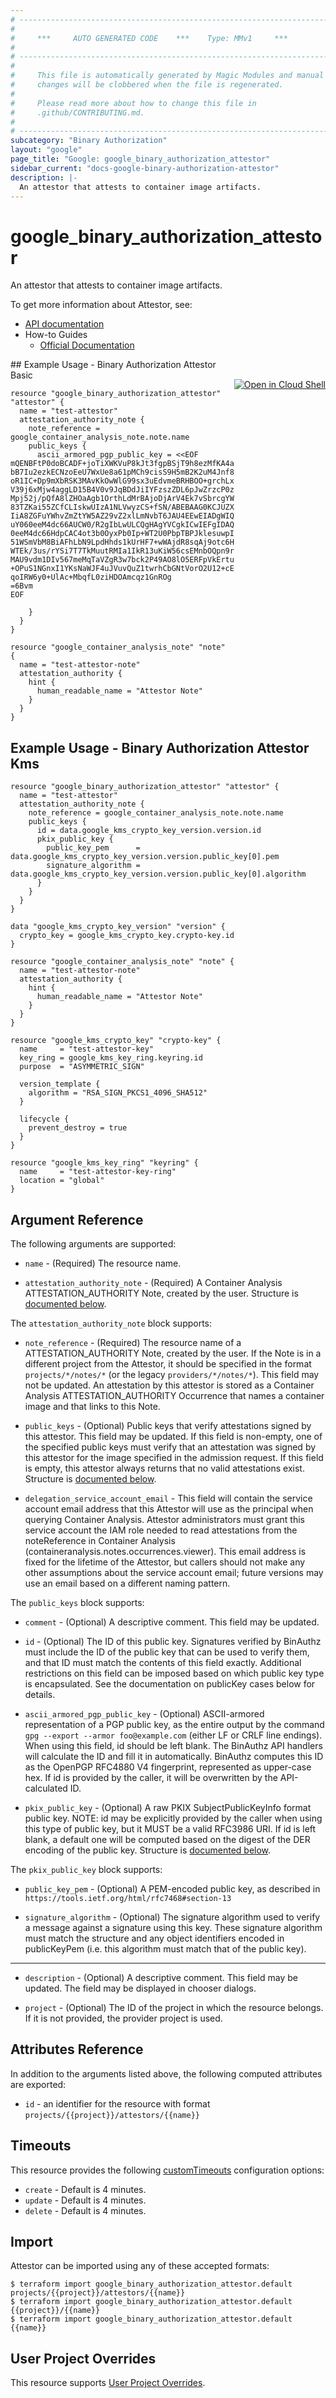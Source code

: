 ```yaml
---
# ----------------------------------------------------------------------------
#
#     ***     AUTO GENERATED CODE    ***    Type: MMv1     ***
#
# ----------------------------------------------------------------------------
#
#     This file is automatically generated by Magic Modules and manual
#     changes will be clobbered when the file is regenerated.
#
#     Please read more about how to change this file in
#     .github/CONTRIBUTING.md.
#
# ----------------------------------------------------------------------------
subcategory: "Binary Authorization"
layout: "google"
page_title: "Google: google_binary_authorization_attestor"
sidebar_current: "docs-google-binary-authorization-attestor"
description: |-
  An attestor that attests to container image artifacts.
---
```


# google\_binary\_authorization\_attestor

An attestor that attests to container image artifacts.


To get more information about Attestor, see:

* [API documentation](https://cloud.google.com/binary-authorization/docs/reference/rest/)
* How-to Guides
    * [Official Documentation](https://cloud.google.com/binary-authorization/)

<div class = "oics-button" style="float: right; margin: 0 0 -15px">
  <a href="https://console.cloud.google.com/cloudshell/open?cloudshell_git_repo=https%3A%2F%2Fgithub.com%2Fterraform-google-modules%2Fdocs-examples.git&cloudshell_working_dir=binary_authorization_attestor_basic&cloudshell_image=gcr.io%2Fgraphite-cloud-shell-images%2Fterraform%3Alatest&open_in_editor=main.tf&cloudshell_print=.%2Fmotd&cloudshell_tutorial=.%2Ftutorial.md" target="_blank">
    <img alt="Open in Cloud Shell" src="//gstatic.com/cloudssh/images/open-btn.svg" style="max-height: 44px; margin: 32px auto; max-width: 100%;">
  </a>
</div>
## Example Usage - Binary Authorization Attestor Basic


```hcl
resource "google_binary_authorization_attestor" "attestor" {
  name = "test-attestor"
  attestation_authority_note {
    note_reference = google_container_analysis_note.note.name
    public_keys {
      ascii_armored_pgp_public_key = <<EOF
mQENBFtP0doBCADF+joTiXWKVuP8kJt3fgpBSjT9h8ezMfKA4aXZctYLx5wslWQl
bB7Iu2ezkECNzoEeU7WxUe8a61pMCh9cisS9H5mB2K2uM4Jnf8tgFeXn3akJDVo0
oR1IC+Dp9mXbRSK3MAvKkOwWlG99sx3uEdvmeBRHBOO+grchLx24EThXFOyP9Fk6
V39j6xMjw4aggLD15B4V0v9JqBDdJiIYFzszZDL6pJwZrzcP0z8JO4rTZd+f64bD
Mpj52j/pQfA8lZHOaAgb1OrthLdMrBAjoDjArV4Ek7vSbrcgYWcI6BhsQrFoxKdX
83TZKai55ZCfCLIskwUIzA1NLVwyzCS+fSN/ABEBAAG0KCJUZXN0IEF0dGVzdG9y
IiA8ZGFuYWhvZmZtYW5AZ29vZ2xlLmNvbT6JAU4EEwEIADgWIQRfWkqHt6hpTA1L
uY060eeM4dc66AUCW0/R2gIbLwULCQgHAgYVCgkICwIEFgIDAQIeAQIXgAAKCRA6
0eeM4dc66HdpCAC4ot3b0OyxPb0Ip+WT2U0PbpTBPJklesuwpIrM4Lh0N+1nVRLC
51WSmVbM8BiAFhLbN9LpdHhds1kUrHF7+wWAjdR8sqAj9otc6HGRM/3qfa2qgh+U
WTEk/3us/rYSi7T7TkMuutRMIa1IkR13uKiW56csEMnbOQpn9rDqwIr5R8nlZP5h
MAU9vdm1DIv567meMqTaVZgR3w7bck2P49AO8lO5ERFpVkErtu/98y+rUy9d789l
+OPuS1NGnxI1YKsNaWJF4uJVuvQuZ1twrhCbGNtVorO2U12+cEq+YtUxj7kmdOC1
qoIRW6y0+UlAc+MbqfL0ziHDOAmcqz1GnROg
=6Bvm
EOF

    }
  }
}

resource "google_container_analysis_note" "note" {
  name = "test-attestor-note"
  attestation_authority {
    hint {
      human_readable_name = "Attestor Note"
    }
  }
}
```
## Example Usage - Binary Authorization Attestor Kms


```hcl
resource "google_binary_authorization_attestor" "attestor" {
  name = "test-attestor"
  attestation_authority_note {
    note_reference = google_container_analysis_note.note.name
    public_keys {
      id = data.google_kms_crypto_key_version.version.id
      pkix_public_key {
        public_key_pem      = data.google_kms_crypto_key_version.version.public_key[0].pem
        signature_algorithm = data.google_kms_crypto_key_version.version.public_key[0].algorithm
      }
    }
  }
}

data "google_kms_crypto_key_version" "version" {
  crypto_key = google_kms_crypto_key.crypto-key.id
}

resource "google_container_analysis_note" "note" {
  name = "test-attestor-note"
  attestation_authority {
    hint {
      human_readable_name = "Attestor Note"
    }
  }
}

resource "google_kms_crypto_key" "crypto-key" {
  name     = "test-attestor-key"
  key_ring = google_kms_key_ring.keyring.id
  purpose  = "ASYMMETRIC_SIGN"

  version_template {
    algorithm = "RSA_SIGN_PKCS1_4096_SHA512"
  }

  lifecycle {
    prevent_destroy = true
  }
}

resource "google_kms_key_ring" "keyring" {
  name     = "test-attestor-key-ring"
  location = "global"
}
```

## Argument Reference

The following arguments are supported:


* `name` -
  (Required)
  The resource name.

* `attestation_authority_note` -
  (Required)
  A Container Analysis ATTESTATION_AUTHORITY Note, created by the user.
  Structure is [documented below](#nested_attestation_authority_note).


<a name="nested_attestation_authority_note"></a>The `attestation_authority_note` block supports:

* `note_reference` -
  (Required)
  The resource name of a ATTESTATION_AUTHORITY Note, created by the
  user. If the Note is in a different project from the Attestor, it
  should be specified in the format `projects/*/notes/*` (or the legacy
  `providers/*/notes/*`). This field may not be updated.
  An attestation by this attestor is stored as a Container Analysis
  ATTESTATION_AUTHORITY Occurrence that names a container image
  and that links to this Note.

* `public_keys` -
  (Optional)
  Public keys that verify attestations signed by this attestor. This
  field may be updated.
  If this field is non-empty, one of the specified public keys must
  verify that an attestation was signed by this attestor for the
  image specified in the admission request.
  If this field is empty, this attestor always returns that no valid
  attestations exist.
  Structure is [documented below](#nested_public_keys).

* `delegation_service_account_email` -
  This field will contain the service account email address that
  this Attestor will use as the principal when querying Container
  Analysis. Attestor administrators must grant this service account
  the IAM role needed to read attestations from the noteReference in
  Container Analysis (containeranalysis.notes.occurrences.viewer).
  This email address is fixed for the lifetime of the Attestor, but
  callers should not make any other assumptions about the service
  account email; future versions may use an email based on a
  different naming pattern.


<a name="nested_public_keys"></a>The `public_keys` block supports:

* `comment` -
  (Optional)
  A descriptive comment. This field may be updated.

* `id` -
  (Optional)
  The ID of this public key. Signatures verified by BinAuthz
  must include the ID of the public key that can be used to
  verify them, and that ID must match the contents of this
  field exactly. Additional restrictions on this field can
  be imposed based on which public key type is encapsulated.
  See the documentation on publicKey cases below for details.

* `ascii_armored_pgp_public_key` -
  (Optional)
  ASCII-armored representation of a PGP public key, as the
  entire output by the command
  `gpg --export --armor foo@example.com` (either LF or CRLF
  line endings). When using this field, id should be left
  blank. The BinAuthz API handlers will calculate the ID
  and fill it in automatically. BinAuthz computes this ID
  as the OpenPGP RFC4880 V4 fingerprint, represented as
  upper-case hex. If id is provided by the caller, it will
  be overwritten by the API-calculated ID.

* `pkix_public_key` -
  (Optional)
  A raw PKIX SubjectPublicKeyInfo format public key.
  NOTE: id may be explicitly provided by the caller when using this
  type of public key, but it MUST be a valid RFC3986 URI. If id is left
  blank, a default one will be computed based on the digest of the DER
  encoding of the public key.
  Structure is [documented below](#nested_pkix_public_key).


<a name="nested_pkix_public_key"></a>The `pkix_public_key` block supports:

* `public_key_pem` -
  (Optional)
  A PEM-encoded public key, as described in
  `https://tools.ietf.org/html/rfc7468#section-13`

* `signature_algorithm` -
  (Optional)
  The signature algorithm used to verify a message against
  a signature using this key. These signature algorithm must
  match the structure and any object identifiers encoded in
  publicKeyPem (i.e. this algorithm must match that of the
  public key).

- - -


* `description` -
  (Optional)
  A descriptive comment. This field may be updated. The field may be
  displayed in chooser dialogs.

* `project` - (Optional) The ID of the project in which the resource belongs.
    If it is not provided, the provider project is used.


## Attributes Reference

In addition to the arguments listed above, the following computed attributes are exported:

* `id` - an identifier for the resource with format `projects/{{project}}/attestors/{{name}}`


## Timeouts

This resource provides the following
[customTimeouts](https://www.pulumi.com/docs/intro/concepts/programming-model/#customtimeouts) configuration options:

- `create` - Default is 4 minutes.
- `update` - Default is 4 minutes.
- `delete` - Default is 4 minutes.

## Import


Attestor can be imported using any of these accepted formats:

```
$ terraform import google_binary_authorization_attestor.default projects/{{project}}/attestors/{{name}}
$ terraform import google_binary_authorization_attestor.default {{project}}/{{name}}
$ terraform import google_binary_authorization_attestor.default {{name}}
```

## User Project Overrides

This resource supports [User Project Overrides](https://www.terraform.io/docs/providers/google/guides/provider_reference.html#user_project_override).
